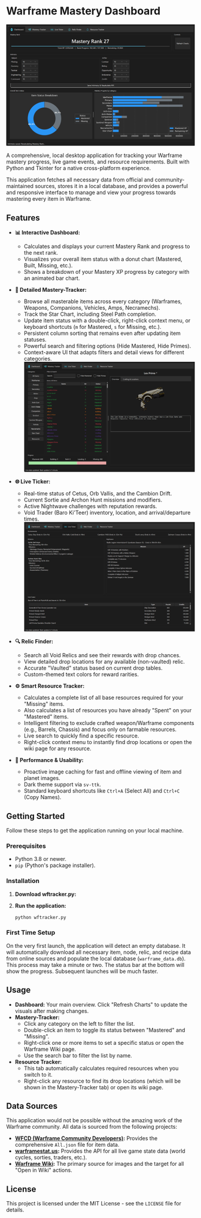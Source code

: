 # Warframe Mastery Dashboard

![Dashboard Screenshot](./screenshots/dashboard.png) <!-- Replace this with a link to a good screenshot of your app's dashboard -->

A comprehensive, local desktop application for tracking your Warframe mastery progress, live game events, and resource requirements. Built with Python and Tkinter for a native cross-platform experience.

This application fetches all necessary data from official and community-maintained sources, stores it in a local database, and provides a powerful and responsive interface to manage and view your progress towards mastering every item in Warframe.

## Features

-   **📊 Interactive Dashboard:**
    -   Calculates and displays your current Mastery Rank and progress to the next rank.
    -   Visualizes your overall item status with a donut chart (Mastered, Built, Missing, etc.).
    -   Shows a breakdown of your Mastery XP progress by category with an animated bar chart.

-   **📝 Detailed Mastery-Tracker:**
    -   Browse all masterable items across every category (Warframes, Weapons, Companions, Vehicles, Amps, Necramechs).
    -   Track the Star Chart, including Steel Path completion.
    -   Update item status with a double-click, right-click context menu, or keyboard shortcuts (`m` for Mastered, `s` for Missing, etc.).
    -   Persistent column sorting that remains even after updating item statuses.
    -   Powerful search and filtering options (Hide Mastered, Hide Primes).
    -   Context-aware UI that adapts filters and detail views for different categories.
![Mastery-Tracker](./screenshots/masterytracker.png)

-   **🌐 Live Ticker:**
    -   Real-time status of Cetus, Orb Vallis, and the Cambion Drift.
    -   Current Sortie and Archon Hunt missions and modifiers.
    -   Active Nightwave challenges with reputation rewards.
    -   Void Trader (Baro Ki'Teer) inventory, location, and arrival/departure times.
![Live-Ticker](./screenshots/liveticker.png)

-   **🔍 Relic Finder:**
    -   Search all Void Relics and see their rewards with drop chances.
    -   View detailed drop locations for any available (non-vaulted) relic.
    -   Accurate "Vaulted" status based on current drop tables.
    -   Custom-themed text colors for reward rarities.

-   **⚙️ Smart Resource Tracker:**
    -   Calculates a complete list of all base resources required for your "Missing" items.
    -   Also calculates a list of resources you have already "Spent" on your "Mastered" items.
    -   Intelligent filtering to exclude crafted weapon/Warframe components (e.g., Barrels, Chassis) and focus only on farmable resources.
    -   Live search to quickly find a specific resource.
    -   Right-click context menu to instantly find drop locations or open the wiki page for any resource.

-   **🚀 Performance & Usability:**
    -   Proactive image caching for fast and offline viewing of item and planet images.
    -   Dark theme support via `sv-ttk`.
    -   Standard keyboard shortcuts like `Ctrl+A` (Select All) and `Ctrl+C` (Copy Names).

## Getting Started

Follow these steps to get the application running on your local machine.

### Prerequisites

-   Python 3.8 or newer.
-   `pip` (Python's package installer).

### Installation

1.  **Download wftracker.py:**


4.  **Run the application:**
    ```sh
    python wftracker.py
    ```

### First Time Setup
On the very first launch, the application will detect an empty database. It will automatically download all necessary item, node, relic, and recipe data from online sources and populate the local database (`warframe_data.db`). This process may take a minute or two. The status bar at the bottom will show the progress. Subsequent launches will be much faster.

## Usage

-   **Dashboard:** Your main overview. Click "Refresh Charts" to update the visuals after making changes.
-   **Mastery-Tracker:**
    -   Click any category on the left to filter the list.
    -   Double-click an item to toggle its status between "Mastered" and "Missing".
    -   Right-click one or more items to set a specific status or open the Warframe Wiki page.
    -   Use the search bar to filter the list by name.
-   **Resource Tracker:**
    -   This tab automatically calculates required resources when you switch to it.
    -   Right-click any resource to find its drop locations (which will be shown in the Mastery-Tracker tab) or open its wiki page.

## Data Sources

This application would not be possible without the amazing work of the Warframe community. All data is sourced from the following projects:

-   **[WFCD (Warframe Community Developers)](https://github.com/WFCD/warframe-items/):** Provides the comprehensive `All.json` file for item data.
-   **[warframestat.us](https://docs.warframestat.us/):** Provides the API for all live game state data (world cycles, sorties, traders, etc.).
-   **[Warframe Wiki](https://wiki.warframe.com/):** The primary source for images and the target for all "Open in Wiki" actions.

## License

This project is licensed under the MIT License - see the `LICENSE` file for details.
